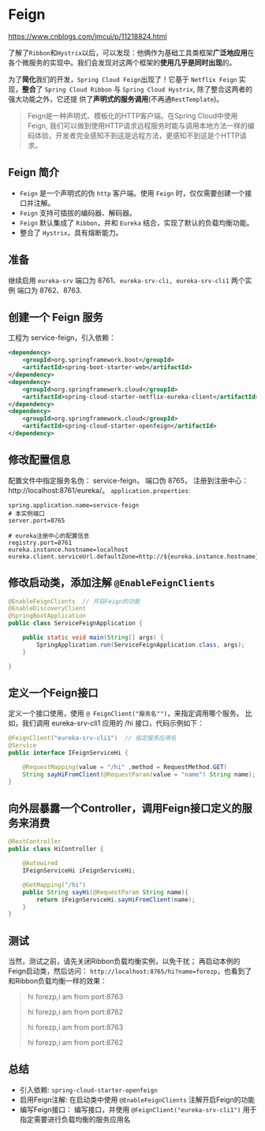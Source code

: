 # Feign

https://www.cnblogs.com/jmcui/p/11218824.html

了解了`Ribbon`和`Hystrix`以后，可以发现：他俩作为基础工具类框架**广泛地应用**在各个微服务的实现中。我们会发现对这两个框架的**使用几乎是同时出现**的。

为了**简化**我们的开发，`Spring Cloud Feign`出现了！它基于 `Netflix Feign` 实现，**整合**了 `Spring Cloud Ribbon` 与 `Spring Cloud Hystrix`, 除了整合这两者的强大功能之外，它还提 供了**声明式的服务调用**(不再通`RestTemplate`)。

> Feign是一种声明式、模板化的HTTP客户端。在Spring Cloud中使用Feign, 我们可以做到使用HTTP请求远程服务时能与调用本地方法一样的编码体验，开发者完全感知不到这是远程方法，更感知不到这是个HTTP请求。



## Feign 简介

- `Feign` 是一个声明式的伪 `http` 客户端。使用 `Feign` 时，仅仅需要创建一个接口并注解。
- `Feign` 支持可插拔的编码器、解码器。
- `Feign` 默认集成了 `Ribbon`，并和 `Eureka` 结合，实现了默认的负载均衡功能。
- 整合了 `Hystrix`，具有熔断能力。

## 准备

继续启用 `eureka-srv` 端口为 8761、`eureka-srv-cli, eureka-srv-cli1` 两个实例 端口为 8762、8763.

## 创建一个 Feign 服务

工程为 service-feign，引入依赖：

```xml
<dependency>
    <groupId>org.springframework.boot</groupId>
    <artifactId>spring-boot-starter-web</artifactId>
</dependency>
<dependency>
    <groupId>org.springframework.cloud</groupId>
    <artifactId>spring-cloud-starter-netflix-eureka-client</artifactId>
</dependency>
<dependency>
    <groupId>org.springframework.cloud</groupId>
    <artifactId>spring-cloud-starter-openfeign</artifactId>
</dependency>
```

## 修改配置信息

配置文件中指定服务名伪： service-feign， 端口伪 8765， 注册到注册中心： http://localhost:8761/eureka/。 `application.properties`:

```properties
spring.application.name=service-feign
# 本实例端口
server.port=8765

# eureka注册中心的配置信息
registry.port=8761
eureka.instance.hostname=localhost
eureka.client.serviceUrl.defaultZone=http://${eureka.instance.hostname}:${registry.port}/eureka/
```

## 修改启动类，添加注解 `@EnableFeignClients`

```java
@EnableFeignClients  // 开启Feign的功能
@EnableDiscoveryClient
@SpringBootApplication
public class ServiceFeignApplication {

    public static void main(String[] args) {
        SpringApplication.run(ServiceFeignApplication.class, args);
    }

}
```

## 定义一个Feign接口

定义一个接口使用，使用 `@ FeignClient("服务名"")`，来指定调用哪个服务。 比如，我们调用 eureka-srv-cli1 应用的 /hi 接口，代码示例如下：

```java
@FeignClient("eureka-srv-cli1")  // 指定服务应用名
@Service
public interface IFeignServiceHi {

    @RequestMapping(value = "/hi" ,method = RequestMethod.GET)
    String sayHiFromClient(@RequestParam(value = "name") String name);
}
```

## 向外层暴露一个Controller，调用Feign接口定义的服务来消费

```java
@RestController
public class HiController {

    @Autowired
    IFeignServiceHi iFeignServiceHi;

    @GetMapping("/hi")
    public String sayHi(@RequestParam String name){
        return iFeignServiceHi.sayHiFromClient(name);
    }
}
```

## 测试

当然，测试之前，请先关闭Ribbon负载均衡实例，以免干扰； 再启动本例的Feign启动类，然后访问： `http://localhost:8765/hi?name=forezp`，也看到了和Ribbon负载均衡一样的效果：

> hi forezp,i am from port:8763
>
> hi forezp,i am from port:8762
>
> hi forezp,i am from port:8763
>
> hi forezp,i am from port:8762

## 总结

- 引入依赖: `spring-cloud-starter-openfeign`
- 启用Feign注解: 在启动类中使用 `@EnableFeignClients` 注解开启Feign的功能
- 编写Feign接口： 编写接口，并使用 `@FeignClient("eureka-srv-cli1")` 用于指定需要进行负载均衡的服务应用名

